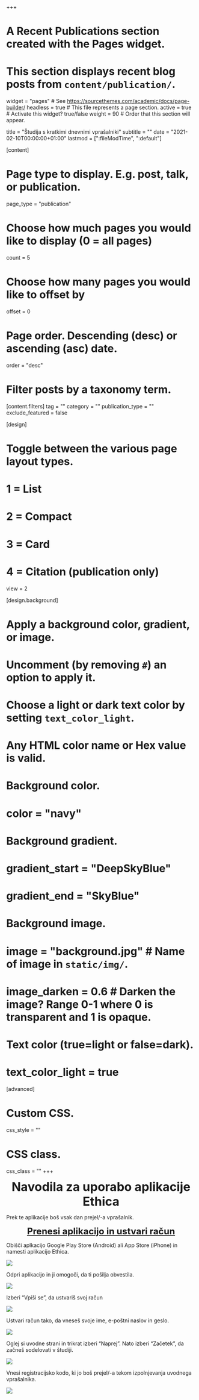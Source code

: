 +++
# A Recent Publications section created with the Pages widget.
# This section displays recent blog posts from `content/publication/`.

widget = "pages"  # See https://sourcethemes.com/academic/docs/page-builder/
headless = true  # This file represents a page section.
active = true  # Activate this widget? true/false
weight = 90  # Order that this section will appear.

title = "Študija s kratkimi dnevnimi vprašalniki"
subtitle = ""
date = "2021-02-10T00:00:00+01:00"
lastmod = [":fileModTime", ":default"]

[content]
  # Page type to display. E.g. post, talk, or publication.
  page_type = "publication"
  
  # Choose how much pages you would like to display (0 = all pages)
  count = 5
  
  # Choose how many pages you would like to offset by
  offset = 0

  # Page order. Descending (desc) or ascending (asc) date.
  order = "desc"

  # Filter posts by a taxonomy term.
  [content.filters]
    tag = ""
    category = ""
    publication_type = ""
    exclude_featured = false
  
[design]
  # Toggle between the various page layout types.
  #   1 = List
  #   2 = Compact
  #   3 = Card
  #   4 = Citation (publication only)
  view = 2
  
[design.background]
  # Apply a background color, gradient, or image.
  #   Uncomment (by removing `#`) an option to apply it.
  #   Choose a light or dark text color by setting `text_color_light`.
  #   Any HTML color name or Hex value is valid.
    
  # Background color.
  # color = "navy"
  
  # Background gradient.
  # gradient_start = "DeepSkyBlue"
  # gradient_end = "SkyBlue"
  
  # Background image.
  # image = "background.jpg"  # Name of image in `static/img/`.
  # image_darken = 0.6  # Darken the image? Range 0-1 where 0 is transparent and 1 is opaque.

  # Text color (true=light or false=dark).
  # text_color_light = true  
  
[advanced]
 # Custom CSS. 
 css_style = ""
 
 # CSS class.
 css_class = ""
+++

<font size="6">
<b><center>Navodila za uporabo aplikacije Ethica</center></b>
</font>

Prek te aplikacije boš vsak dan prejel/-a vprašalnik.

<font size="5">
<u><b><center>Prenesi aplikacijo in ustvari račun</center></b></u>
</font>

Obišči aplkacijo Google Play Store (Android) ali App Store (iPhone) in namesti aplikacijo Ethica.

![](/img/diary/sl/diary1.jpg) 

Odpri aplikacijo in ji omogoči, da ti pošilja obvestila.

![](/img/diary/sl/diary2.jpg)

Izberi “Vpiši se”, da ustvariš svoj račun

![](/img/diary/sl/diary3.jpg)

Ustvari račun tako, da vneseš svoje ime, e-poštni naslov in geslo.

![](/img/diary/sl/diary4.jpg)

Oglej si uvodne strani in trikrat izberi “Naprej”. Nato izberi “Začetek”, da začneš sodelovati v študiji.

![](/img/diary/sl/diary5.png)

Vnesi registracijsko kodo, ki jo boš prejel/-a tekom izpolnjevanja uvodnega vprašalnika.

![](/img/diary/sl/diary6.jpg)